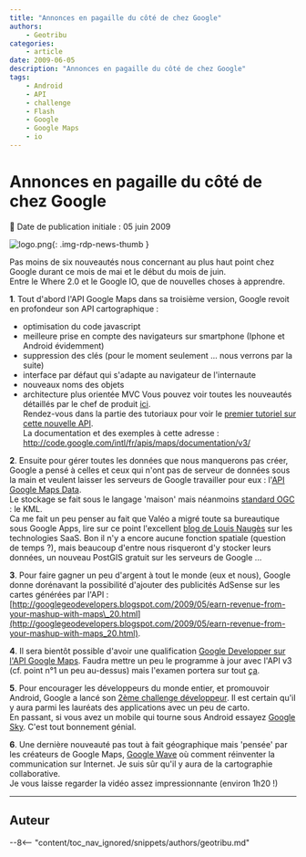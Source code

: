 ```yaml
---
title: "Annonces en pagaille du côté de chez Google"
authors:
    - Geotribu
categories:
    - article
date: 2009-06-05
description: "Annonces en pagaille du côté de chez Google"
tags:
    - Android
    - API
    - challenge
    - Flash
    - Google
    - Google Maps
    - io
---
```


# Annonces en pagaille du côté de chez Google

:calendar: Date de publication initiale : 05 juin 2009

![logo.png](https://cdn.geotribu.fr/img/logos-icones/entreprises_association/google/google.webp){: .img-rdp-news-thumb }

Pas moins de six nouveautés nous concernant au plus haut point chez Google durant ce mois de mai et le début du mois de juin.  
Entre le Where 2.0 et le Google IO, que de nouvelles choses à apprendre.

**1**. Tout d'abord l'API Google Maps dans sa troisième version, Google revoit en profondeur son API cartographique :

* optimisation du code javascript
* meilleure prise en compte des navigateurs sur smartphone (Iphone et Android évidemment)
* suppression des clés (pour le moment seulement ... nous verrons par la suite)
* interface par défaut qui s'adapte au navigateur de l'internaute
* nouveaux noms des objets
* architecture plus orientée MVC
Vous pouvez voir toutes les nouveautés détaillés par le chef de produit [ici](http://googlegeodevelopers.blogspot.com/2009/05/announcing-google-maps-api-v3.html).  
Rendez-vous dans la partie des tutoriaux pour voir le [premier tutoriel sur cette nouvelle API](http://www.geotribu.net/node/124).  
La documentation et des exemples à cette adresse : <http://code.google.com/intl/fr/apis/maps/documentation/v3/>

**2**. Ensuite pour gérer toutes les données que nous manquerons pas créer, Google a pensé à celles et ceux qui n'ont pas de serveur de données sous la main et veulent laisser les serveurs de Google travailler pour eux : l'[API Google Maps Data](http://code.google.com/intl/fr/apis/maps/documentation/mapsdata/).  
Le stockage se fait sous le langage 'maison' mais néanmoins [standard OGC](http://www.opengeospatial.org/standards/kml/) : le KML.  
Ca me fait un peu penser au fait que Valéo a migré toute sa bureautique sous Google Apps, lire sur ce point l'excellent [blog de Louis Naugès](http://nauges.typepad.com/my_weblog/2009/05/google-apps-dans-les-grandes-entreprises-valeo-sort-du-placard-.html) sur les technologies SaaS. Bon il n'y a encore aucune fonction spatiale (question de temps ?), mais beaucoup d'entre nous risqueront d'y stocker leurs données, un nouveau PostGIS gratuit sur les serveurs de Google ...

**3**. Pour faire gagner un peu d'argent à tout le monde (eux et nous), Google donne dorénavant la possibilité d'ajouter des publicités AdSense sur les cartes générées par l'API : [http://googlegeodevelopers.blogspot.com/2009/05/earn-revenue-from-your-mashup-with-maps\_20.html](http://googlegeodevelopers.blogspot.com/2009/05/earn-revenue-from-your-mashup-with-maps_20.html).

**4**. Il sera bientôt possible d'avoir une qualification [Google Developper sur l'API Google Maps](http://code.google.com/intl/fr/qualify/details/). Faudra mettre un peu le programme à jour avec l'API v3 (cf. point n°1 un peu au-dessus) mais l'examen portera sur tout [ça](http://code.google.com/intl/fr/qualify/details/studyguide.html#maps).

**5**. Pour encourager les développeurs du monde entier, et promouvoir Android, Google a lancé son [2ème challenge développeur](http://code.google.com/intl/fr/android/adc/). Il est certain qu'il y aura parmi les lauréats des applications avec un peu de carto.  
En passant, si vous avez un mobile qui tourne sous Android essayez [Google Sky](http://www.google.com/sky/skymap.html). C'est tout bonnement génial.

**6**. Une dernière nouveauté pas tout à fait géographique mais 'pensée' par les créateurs de Google Maps, [Google Wave](http://wave.google.com/) où comment réinventer la communication sur Internet. Je suis sûr qu'il y aura de la cartographie collaborative.  
Je vous laisse regarder la vidéo assez impressionnante (environ 1h20 !)

----

## Auteur

--8<-- "content/toc_nav_ignored/snippets/authors/geotribu.md"
